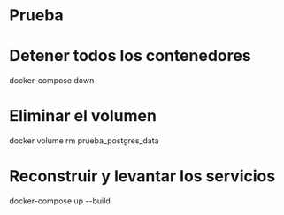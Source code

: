 # Prueba


# Detener todos los contenedores
docker-compose down

# Eliminar el volumen
docker volume rm prueba_postgres_data

# Reconstruir y levantar los servicios
docker-compose up --build
